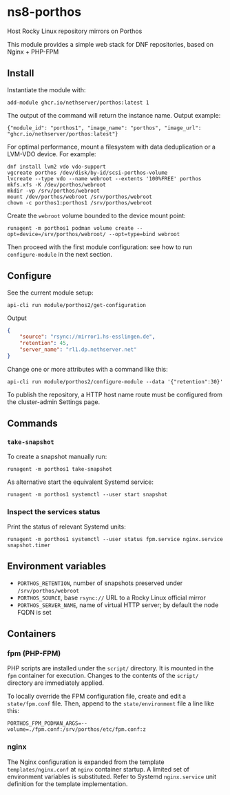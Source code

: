 # ns8-porthos

Host Rocky Linux repository mirrors on Porthos

This module provides a simple web stack for DNF repositories, based on Nginx + PHP-FPM

## Install

Instantiate the module with:

    add-module ghcr.io/nethserver/porthos:latest 1

The output of the command will return the instance name.
Output example:

    {"module_id": "porthos1", "image_name": "porthos", "image_url": "ghcr.io/nethserver/porthos:latest"}

For optimal performance, mount a filesystem with data deduplication or a
LVM-VDO device. For example:

    dnf install lvm2 vdo vdo-support
    vgcreate porthos /dev/disk/by-id/scsi-porthos-volume
    lvcreate --type vdo --name webroot --extents '100%FREE' porthos
    mkfs.xfs -K /dev/porthos/webroot
    mkdir -vp /srv/porthos/webroot
    mount /dev/porthos/webroot /srv/porthos/webroot
    chown -c porthos1:porthos1 /srv/porthos/webroot

Create the `webroot` volume bounded to the device mount point:

    runagent -m porthos1 podman volume create --opt=device=/srv/porthos/webroot/ --opt=type=bind webroot

Then proceed with the first module configuration: see how to run
`configure-module` in the next section.

## Configure

See the current module setup:

    api-cli run module/porthos2/get-configuration

Output

```json
{
    "source": "rsync://mirror1.hs-esslingen.de",
    "retention": 45,
    "server_name": "rl1.dp.nethserver.net"
}
```

Change one or more attributes with a command like this:

    api-cli run module/porthos2/configure-module --data '{"retention":30}'

To publish the repository, a HTTP host name route must be configured from
the cluster-admin Settings page.

## Commands

### `take-snapshot`

To create a snapshot manually run:

    runagent -m porthos1 take-snapshot

As alternative start the equivalent Systemd service:

    runagent -m porthos1 systemctl --user start snapshot

### Inspect the services status

Print the status of relevant Systemd units:

    runagent -m porthos1 systemctl --user status fpm.service nginx.service snapshot.timer

## Environment variables

- `PORTHOS_RETENTION`, number of snapshots preserved under `/srv/porthos/webroot`
- `PORTHOS_SOURCE`, base `rsync://` URL to a Rocky Linux official mirror
- `PORTHOS_SERVER_NAME`, name of virtual HTTP server; by default the node FQDN is set

## Containers

### fpm (PHP-FPM)

PHP scripts are installed under the `script/` directory. It is mounted in the
`fpm` container for execution. Changes to the contents of the `script/`
directory are immediately applied.

To locally override the FPM configuration file, create and edit a
`state/fpm.conf` file. Then, append to the `state/environment` file a line
like this:

    PORTHOS_FPM_PODMAN_ARGS=--volume=./fpm.conf:/srv/porthos/etc/fpm.conf:z

### nginx

The Nginx configuration is expanded from the template
`templates/nginx.conf` at `nginx` container startup. A limited set of
environment variables is substituted. Refer to Systemd `nginx.service`
unit definition for the template implementation.
